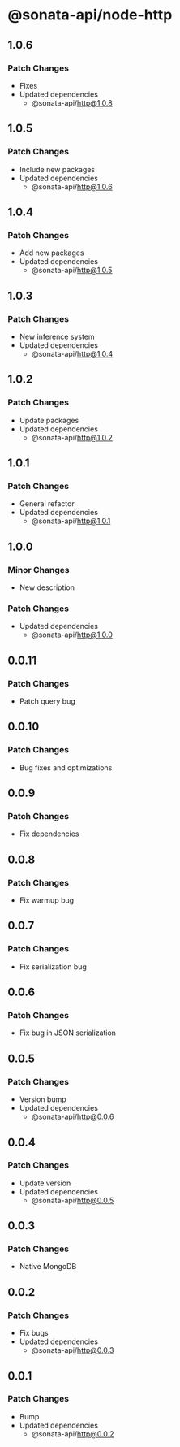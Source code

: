 # @sonata-api/node-http

## 1.0.6

### Patch Changes

- Fixes
- Updated dependencies
  - @sonata-api/http@1.0.8

## 1.0.5

### Patch Changes

- Include new packages
- Updated dependencies
  - @sonata-api/http@1.0.6

## 1.0.4

### Patch Changes

- Add new packages
- Updated dependencies
  - @sonata-api/http@1.0.5

## 1.0.3

### Patch Changes

- New inference system
- Updated dependencies
  - @sonata-api/http@1.0.4

## 1.0.2

### Patch Changes

- Update packages
- Updated dependencies
  - @sonata-api/http@1.0.2

## 1.0.1

### Patch Changes

- General refactor
- Updated dependencies
  - @sonata-api/http@1.0.1

## 1.0.0

### Minor Changes

- New description

### Patch Changes

- Updated dependencies
  - @sonata-api/http@1.0.0

## 0.0.11

### Patch Changes

- Patch query bug

## 0.0.10

### Patch Changes

- Bug fixes and optimizations

## 0.0.9

### Patch Changes

- Fix dependencies

## 0.0.8

### Patch Changes

- Fix warmup bug

## 0.0.7

### Patch Changes

- Fix serialization bug

## 0.0.6

### Patch Changes

- Fix bug in JSON serialization

## 0.0.5

### Patch Changes

- Version bump
- Updated dependencies
  - @sonata-api/http@0.0.6

## 0.0.4

### Patch Changes

- Update version
- Updated dependencies
  - @sonata-api/http@0.0.5

## 0.0.3

### Patch Changes

- Native MongoDB

## 0.0.2

### Patch Changes

- Fix bugs
- Updated dependencies
  - @sonata-api/http@0.0.3

## 0.0.1

### Patch Changes

- Bump
- Updated dependencies
  - @sonata-api/http@0.0.2
